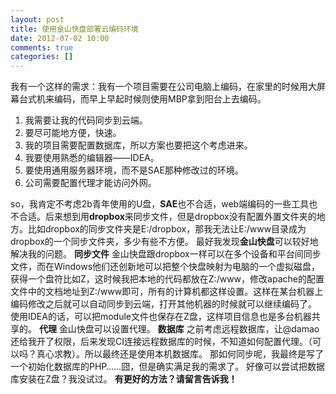 ```yaml
---
layout: post
title: 使用金山快盘部署云编码环境
date: 2012-07-02 10:00
comments: true
categories: []
---
```

我有一个这样的需求：我有一个项目需要在公司电脑上编码，在家里的时候用大屏幕台式机来编码，而早上早起时候则使用MBP拿到阳台上去编码。
<ol>
	<li>我需要让我的代码同步到云端。</li>
	<li>要尽可能地方便，快速。</li>
	<li>我的项目需要配置数据库，所以方案也要把这个考虑进来。</li>
	<li>我要使用熟悉的编辑器——IDEA。</li>
	<li>要使用通用服务器环境，而不是SAE那种修改过的环境。</li>
	<li>公司需要配置代理才能访问外网。</li>
</ol>
so，我肯定不考虑2b青年使用的U盘，<strong>SAE</strong>也不合适，web端编码的一些工具也不合适。后来想到用<strong>dropbox</strong>来同步文件，但是dropbox没有配置外置文件夹的地方。比如dropbox的同步文件夹是E:/dropbox，那我无法让E:/www目录成为dropbox的一个同步文件夹，多少有些不方便。
最好我发现<strong>金山快盘</strong>可以较好地解决我的问题。
<strong>同步文件</strong>
金山快盘跟dropbox一样可以在多个设备和平台间同步文件，而在Windows他们还创新地可以把整个快盘映射为电脑的一个虚拟磁盘，获得一个盘符比如Z，这时候我把本地的代码都放在Z:/www，修改apache的配置文件中的文档地址到Z:/www即可，所有的计算机都这样设置。这样在某台机器上编码修改之后就可以自动同步到云端，打开其他机器的时候就可以继续编码了。
使用IDEA的话，可以把module文件也保存在Z盘，这样项目信息也是多台机器共享的。
<strong>代理</strong>
金山快盘可以设置代理。
<strong>数据库</strong>
之前考虑远程数据库，让@damao还给我开了权限，后来发现CI连接远程数据库的时候，不知道如何配置代理。（可以吗？真心求教）。所以最终还是使用本机数据库。
那如何同步呢，我最终是写了一个初始化数据库的PHP……囧，但是确实满足我的需求了。
好像可以尝试把数据库安装在Z盘？我没试过。
<strong>有更好的方法？请留言告诉我！</strong>
